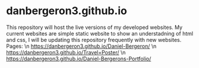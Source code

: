 # danbergeron3.github.io
This repository will host the live versions of my developed websites. 
My current websites are simple static website to show an understadning 
of html and css, I will be updating this repository frequently with new 
websites. 
Pages:
\n https://danbergeron3.github.io/Daniel-Bergeron/
\n https://danbergeron3.github.io/Travel=Poster/
\n https://danbergeron3.github.io/Daniel-Bergerons-Portfolio/
